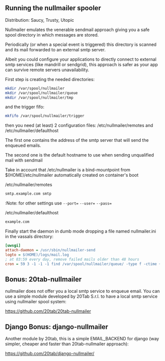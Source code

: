 Running the nullmailer spooler
------------------------------

Distribution: Saucy, Trusty, Utopic

Nullmailer emulates the venerable sendmail approach giving you a safe spool directory in which messages are stored.

Periodically (or when a special event is triggered) this directory is scanned and its mail forwarded to an external smtp server.

Albeit you could configure your applications to directly connect to external smtp services (like mandrill or sendgrid), this approach is safer as your app can survive remote servers unavailability.

First step is creating the needed directories:

```sh
mkdir /var/spool/nullmailer
mkdir /var/spool/nullmailer/queue
mkdir /var/spool/nullmailer/tmp
```

and the trigger fifo:

```sh
mkfifo /var/spool/nullmailer/trigger
```

then you need (at least) 2 configuration files: /etc/nullmailer/remotes and /etc/nullmailer/defaulthost

The first one contains the address of the smtp server that will send the enqueued emails.

The second one is the default hostname to use when sending unqualified mail with sendmail

Take in account that /etc/nullmailer is a bind-mountpoint from $(HOME)/etc/nullmailer automatically created on container's boot


/etc/nullmailer/remotes
```sh
smtp.example.com smtp
```

:Note: for other settings use ``--port=`` ``--user=`` ``--pass=``


/etc/nullmailer/defaulthost
```sh
example.com
```

Finally start the daemon in dumb mode dropping a file named nullmailer.ini in the vassals directory:

```ini
[uwsgi]
attach-daemon = /usr/sbin/nullmailer-send
logto = $(HOME)/logs/mail.log
; at 03:59 every day, remove failed mails older than 48 hours
cron = 59 3 -1 -1 -1 find /var/spool/nullmailer/queue/ -type f -ctime +2 -print0 | xargs -0 -r rm
```

Bonus: 20tab-nullmailer
-----------------------

nullmailer does not offer you a local smtp service to enqueue email. You can use a simple module developed by 20Tab S.r.l. to have a local smtp service using nullmailer spool system: 

https://github.com/20tab/20tab-nullmailer

Django Bonus: django-nullmailer
-------------------------------

Another module by 20tab, this is a simple EMAIL_BACKEND for django (way simpler, cheaper and faster than 20tab-nullmailer approach):

https://github.com/20tab/django-nullmailer/
